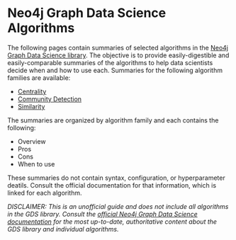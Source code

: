 # Neo4j Graph Data Science Algorithms 

The following pages contain summaries of selected algorithms in the [Neo4j Graph Data Science library](https://neo4j.com/docs/graph-data-science/current/). The objective is to provide easily-digestible and easily-comparable summaries of the algorithms to help data scientists decide when and how to use each. Summaries for the following algorithm families are available:
* [Centrality](https://github.com/danb-neo4j/gds-guide/blob/main/algorithms/gds_centrality.md)
* [Community Detection](https://github.com/danb-neo4j/gds-guide/blob/main/algorithms/gds_community.md)
* [Similarity](https://github.com/danb-neo4j/gds-guide/blob/main/algorithms/gds_similarity.md)


The summaries are organized by algorithm family and each contains the following:
* Overview
* Pros
* Cons
* When to use

These summaries do not contain syntax, configuration, or hyperparameter deatils. Consult the official documentation for that information, which is linked for each algorithm.


*DISCLAIMER: This is an unofficial guide and does not include all algorithms in the GDS library. Consult the [official Neo4j Graph Data Science documentation](https://neo4j.com/docs/graph-data-science/current/) for the most up-to-date, authoritative content about the GDS library and individual algorithms.*
